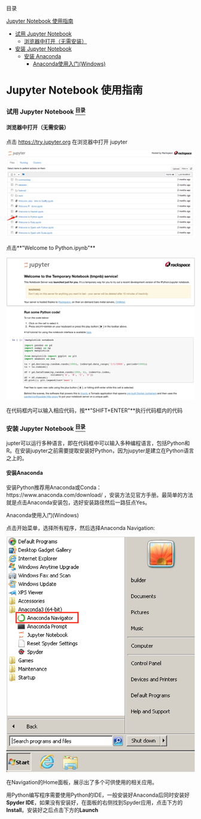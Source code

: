 <a name="content">目录</a>

[Jupyter Notebook 使用指南](#title)
- [试用 Jupyter Notebook](#try-jupyter)
	- [浏览器中打开（无需安装）](#try-in-browser)
- [安装 Jupyter Notebook](#intall-jupyter)
	- [安装 Anaconda](#install-anaconda)
		- [Anaconda使用入门(Windows)](#get-started-with-anaconda)



<h1 name="title">Jupyter Notebook 使用指南</h1>

<a name="try-jupyter"><h3>试用 Jupyter Notebook [<sup>目录</sup>](#content)</h3></a>

<h4 name="try-in-browser">浏览器中打开（无需安装）</h4>

点击 https://try.jupyter.org 在浏览器中打开 jupyter

<img src=/picture/Jupyter-note-try-in-browser-1.png width="800" />

点击**"Welcome to Python.ipynb"**

<img src=/picture/Jupyter-note-try-in-browser-2.png width="800" />

在代码框内可以输入相应代码，按**"SHIFT+ENTER"**执行代码框内的代码

<a name="install-jupyter"><h3>安装 Jupyter Notebook [<sup>目录</sup>](#content)</h3></a>

jupter可以运行多种语言，即在代码框中可以输入多种编程语言，包括Python和R。在安装jupyter之前需要提取安装好Python，因为jupyter是建立在Python语言之上的。

<h4 name="install-anaconda">安装Anaconda</h4>
安装Python推荐用Anaconda或Conda：https://www.anaconda.com/download/ ，安装方法见官方手册。最简单的方法就是点击Anaconda安装包，选好安装路径然后一路狂点Yes。

<a name="get-started-with-anaconda">Anaconda使用入门(Windows)</a>

点击开始菜单，选择所有程序，然后选择Anaconda Navigation:

<img src=/picture/Jupyter-note-install-anaconda.png width="800" />

在Navigation的Home面板，展示出了多个可供使用的相关应用。

用Python编写程序需要使用Python的IDE，一般安装好Anaconda后同时安装好**Spyder IDE**，如果没有安装好，在面板的右侧找到Spyder应用，点击下方的**Install**。安装好之后点击下方的**Launch**
